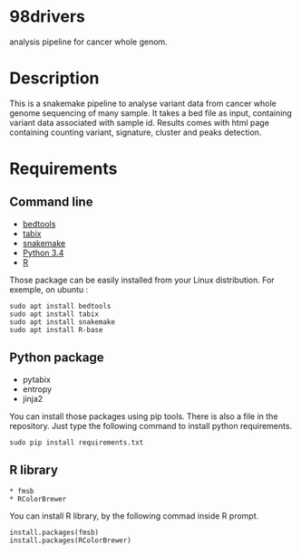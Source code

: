 # 98drivers
analysis pipeline for cancer whole genom. 

# Description 
This is a snakemake pipeline to analyse variant data from cancer whole genome sequencing of many sample. It takes a bed file as input, containing variant data associated with sample id. Results comes with html page containing counting variant, signature, cluster and peaks detection. 

# Requirements 
## Command line 
* [bedtools](http://bedtools.readthedocs.io/en/latest/)
* [tabix](http://www.htslib.org/doc/tabix.html)
* [snakemake](https://bitbucket.org/snakemake/snakemake/wiki/Home)
* [Python 3.4](https://www.python.org/download/releases/3.0/)
* [R](https://www.r-project.org/)

Those package can be easily installed from your Linux distribution. For exemple, on ubuntu : 

    sudo apt install bedtools
    sudo apt install tabix 
    sudo apt install snakemake
    sudo apt install R-base 


## Python package 
* pytabix 
* entropy
* jinja2 

You can install those packages using pip tools. There is also a file in the repository. Just type the following command to install python requirements. 

    sudo pip install requirements.txt 

## R library  

    * fmsb 
    * RColorBrewer 

You can install R library, by the following commad inside R prompt. 

    install.packages(fmsb)
    install.packages(RColorBrewer)




